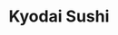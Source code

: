 ---
layout: place
title: "Kyodai Sushi"
permalink: /california/san-diego/kyodai-sushi.html
stateAbbr: CA
stateName: California
cityName: San Diego
seo:
  name: "Kyodai Sushi"
  type: Restaurant
  links: https://www.sushikyodai.com/
description: "Casual strip-mall restaurant offering traditional sushi rolls & standard Japanese dishes. Looking for sushi in San Diego, California? Check out Kyodai Sushi ..."
place_id: ChIJaSFC2AD624ARrII8rgVXb0Y
photos:
  - name: >-
      places/ChIJaSFC2AD624ARrII8rgVXb0Y/photos/AeeoHcIz3dpw2poPMgIMU_vbXbl_qysisrqSsCex98fxpKQM25rvZg0oqhzyeX7xbSpD721hjYmOF3FygeeFtBZUmiq2CihQYEj8eGPMG168vNj7ELipz-fpgFbzCtx-nmj4FRtstILg1oaWYEr3b1L5m9PT4D0sl8DjbG0RN4TGYw4lbkAwbFpoYGyOy9u1kkVmFHwXMYzeEpMv_dmH-UPBQR3TuPCeFIiCn9xiiLexEq7395L2vhTeogOcifAMfhDQB003pboe5E1xBzo7cZboJdv4Zxqnlt7yXK1-NlMCmvrA8Q
    widthPx: 4000
    heightPx: 3000
    authorAttributions:
      - displayName: Kyodai Sushi
        uri: https://maps.google.com/maps/contrib/115187727241720472127
        photoUri: >-
          https://lh3.googleusercontent.com/a-/ALV-UjWcNZ6Xjeeelo2hoadfKNlIlfgNDt7Gso0IkIYP_I6qaOl-qLii=s100-p-k-no-mo
    flagContentUri: >-
      https://www.google.com/local/imagery/report/?cb_client=maps_api_places.places_api&image_key=!1e10!2sAF1QipMR7_tzotEYWkpuvts1EvcNfQSX9E_tC9MGZm41&hl=en-US
    googleMapsUri: >-
      https://www.google.com/maps/place//data=!3m4!1e2!3m2!1sAF1QipMR7_tzotEYWkpuvts1EvcNfQSX9E_tC9MGZm41!2e10!4m2!3m1!1s0x80dbfa00d8422169:0x466f5705ae3c82ac
  - name: >-
      places/ChIJaSFC2AD624ARrII8rgVXb0Y/photos/AeeoHcKClkvm-v6qEh3TG84ROfsXvMYzftsCuqQbDZs390idVmx6EsYyOrbmMziIaAaTnUekkpsENilkqjhjm7Gl0jepabPEQlsDjunbA_5RMhN5yZh5QNiP3N6xwruedqto8sq8RSy5gHhqUB4kbFon6eWZQCEPg7hdbVhXMrcxh7gHBZvyFYhKETI5G_oOfl7URXO-gOhNDNKs7A69XW77SEIhilfU6HP1Lmr5Lfkw4d3ALg_76vbH68bIXfsph-Wmqm5UIkyOJUKLwsPWZ0mYm5dSjefcaHaqSL0K5J-Ca_S8lA
    widthPx: 500
    heightPx: 500
    authorAttributions:
      - displayName: Kyodai Sushi
        uri: https://maps.google.com/maps/contrib/115187727241720472127
        photoUri: >-
          https://lh3.googleusercontent.com/a-/ALV-UjWcNZ6Xjeeelo2hoadfKNlIlfgNDt7Gso0IkIYP_I6qaOl-qLii=s100-p-k-no-mo
    flagContentUri: >-
      https://www.google.com/local/imagery/report/?cb_client=maps_api_places.places_api&image_key=!1e10!2sAF1QipM7MFDDxVbgktfJtVDQQbXU_2jG_t0ioDFtxH-o&hl=en-US
    googleMapsUri: >-
      https://www.google.com/maps/place//data=!3m4!1e2!3m2!1sAF1QipM7MFDDxVbgktfJtVDQQbXU_2jG_t0ioDFtxH-o!2e10!4m2!3m1!1s0x80dbfa00d8422169:0x466f5705ae3c82ac
  - name: >-
      places/ChIJaSFC2AD624ARrII8rgVXb0Y/photos/AeeoHcJ6-_VAj4ki2DlLKjBHflSTfcs91we4Lp34V4WxRYzCUvpZUTWSBvsmtI_yxAmPfDBm-W7Ar0H0dcjTFS0JeQ1Z9m26UWJ26QDx7Vxn4zKO9V2HwRcFoI3y2FbbG7XvUrzFDBzmrLZ3u42jiUB3JWnGvaTgyTobDlJK1ymkFsG5Vf3b0vmz5RD7xAFIJDbUmjRADtJj2CcmyWweV-M_ZgW9ppud6L9N-5-2xbzbmixpPwXbE_G68GIiKJ6IbV4D0Fr_Ok4QskBahIbUc6BShcS0DONED7sYcb6lHjOy6Vgqs_1rIZNAuUInv1QtWVVrLI5D_bvDfbweUZtHcQS7-pJxALw83xdE3QQ4GYFe77KBXxAojUix0WDgjIrs3vqaYrebLr30ttUcwrxwoWqr1stNoFj5dl7a7pV2EXqUjh1sg3Dv
    widthPx: 4032
    heightPx: 3024
    authorAttributions:
      - displayName: Maria Conchita
        uri: https://maps.google.com/maps/contrib/112164631428030303608
        photoUri: >-
          https://lh3.googleusercontent.com/a-/ALV-UjXFOpR0zSdfBw_PXmYfvoFUka7tAaaH4LYdz2Gtv_3ItMqWODM=s100-p-k-no-mo
    flagContentUri: >-
      https://www.google.com/local/imagery/report/?cb_client=maps_api_places.places_api&image_key=!1e10!2sCIHM0ogKEICAgIC4s6zotQE&hl=en-US
    googleMapsUri: >-
      https://www.google.com/maps/place//data=!3m4!1e2!3m2!1sCIHM0ogKEICAgIC4s6zotQE!2e10!4m2!3m1!1s0x80dbfa00d8422169:0x466f5705ae3c82ac
  - name: >-
      places/ChIJaSFC2AD624ARrII8rgVXb0Y/photos/AeeoHcIKWamwPIKfN1RUcF16PSXtmUIpUoESMf43Jmi03AbXHEfsYiOTaZclaI1zgzgp1RJSDyanDeSJsbGOC5dCSoeXaEh-OX0sw161z7Vqwk5Uqk7oXYn1XcOp_O8C3eK2PJz_skd-aRkg4xR_eBgpJXXOGY61E2gw8oLerYaP-iwCH7kVXVR0q3JvCdYHrLqM3o8QKOZrQchUkFkmYYqZ4wtqfipezcAqRquPYBcdNBqq5b_8J5u2UtQ4SXGVwB5KXmViajb0cdfK8FalwJCcZsNvfbianP2MdpVw_wXkBzcCHJX10ywMGFDDZyy9rGA1r0FwGUtN1KDtmU7sywYrqCtDFJtvvmMEHdtXldPDUdElfuC2S28nlpLKzNG7JOXHZ9OMe3zIXseIp57nz1T9Zm2cBwRc4ID3PywwVKU725_FSQ
    widthPx: 3000
    heightPx: 4000
    authorAttributions:
      - displayName: amrita preetham
        uri: https://maps.google.com/maps/contrib/110820490774860209288
        photoUri: >-
          https://lh3.googleusercontent.com/a-/ALV-UjXXhNIid400FoVSSqNHOhkuoDFifbbwyzksrzAEltajOpbq0sOC6w=s100-p-k-no-mo
    flagContentUri: >-
      https://www.google.com/local/imagery/report/?cb_client=maps_api_places.places_api&image_key=!1e10!2sCIHM0ogKEICAgICRuYffOA&hl=en-US
    googleMapsUri: >-
      https://www.google.com/maps/place//data=!3m4!1e2!3m2!1sCIHM0ogKEICAgICRuYffOA!2e10!4m2!3m1!1s0x80dbfa00d8422169:0x466f5705ae3c82ac
  - name: >-
      places/ChIJaSFC2AD624ARrII8rgVXb0Y/photos/AeeoHcKiW_da9-EGEF73_iRa2DB0q5FE1fhvv3UivK0-6ohRgB45E9cSQoRxBMUuoSwbCgHd25hjOZn5EK2PMDdcQ1CkYLdYP_IOcBRiTGj0EKoKZAgl0YyaPLJoliQBDQgFF1r5VjWsiCTk5OlSvu29135vkO51RCwqvpW5QS6IPh12uIgB_2nXRsuKixP0-NGqhGbS9N1SksKSUH30iALHdz3iBnz5RyvUskepNVyPskTmpWINTHMxagbsvHvZ8j51egIIs-8KluKwCXbwNAfRi1PR9P3iOAzJnYxtTIVGrXT9li7HUxWmgXtGKu0J9rfwJHiXXdBokT93wrTGgqcfS4ZE9M5ad7k1paw0_igiECXQB-09BtD9NHaSfMsj5UUINk6ghrJYQRfkCmmFm78chRrv7tdYuXKf9MzHzlEvaOI
    widthPx: 4032
    heightPx: 3024
    authorAttributions:
      - displayName: sarah stern
        uri: https://maps.google.com/maps/contrib/116486297859254916725
        photoUri: >-
          https://lh3.googleusercontent.com/a-/ALV-UjUv1g86M11cQprqEJumKErtpPmt92V8-ejcKssQcjeNYgIszfQS=s100-p-k-no-mo
    flagContentUri: >-
      https://www.google.com/local/imagery/report/?cb_client=maps_api_places.places_api&image_key=!1e10!2sCIHM0ogKEICAgIDOyoi5fQ&hl=en-US
    googleMapsUri: >-
      https://www.google.com/maps/place//data=!3m4!1e2!3m2!1sCIHM0ogKEICAgIDOyoi5fQ!2e10!4m2!3m1!1s0x80dbfa00d8422169:0x466f5705ae3c82ac
  - name: >-
      places/ChIJaSFC2AD624ARrII8rgVXb0Y/photos/AeeoHcKqKEExS4daKbvYZSyc37kJZiqmVVQVGIUewytRgoX6p5MNWwC0BwkTwMkFWlltj50wENGIfkSqzRmeDFE1xhuhSO8berFRcBPCV3kNRCc8OfOM-_L5o5XQGQ8H-3urr2zlQeNYRmCDhCgqImWYKF4ghLiyKEUKTIap9qUPAPp4Sz0fiFH-Xb_pdqYukGbvmmi8kEQtNi86yFXCmb7KldQiWPKjc4XM3runhQQVag1JoLhFO9_VSd5xqamvelsSEEiosCPX7qWvudE70IwzjJTS0tNb82EvYP4cFA_obhQmMTbaeunQGESqh-GN9GiVQNksqYUjnPgkPk0nUeifPwS9iREFDZx8I5WjL2mSaPJnAcehbxfw63yLSYLEfPpfmCldatx4V8M_nxh6kJCS6VHt3AvivncKNJ_x0NGjZqgHTFck
    widthPx: 1600
    heightPx: 1200
    authorAttributions:
      - displayName: Rhônya Obst
        uri: https://maps.google.com/maps/contrib/110025231324402153094
        photoUri: >-
          https://lh3.googleusercontent.com/a-/ALV-UjXMstYjKUQVJS_i025XLe3sJcKuFkw7rDip1K-HPWNl_wTalyk=s100-p-k-no-mo
    flagContentUri: >-
      https://www.google.com/local/imagery/report/?cb_client=maps_api_places.places_api&image_key=!1e10!2sCIHM0ogKEICAgIDEwNTXkAE&hl=en-US
    googleMapsUri: >-
      https://www.google.com/maps/place//data=!3m4!1e2!3m2!1sCIHM0ogKEICAgIDEwNTXkAE!2e10!4m2!3m1!1s0x80dbfa00d8422169:0x466f5705ae3c82ac
  - name: >-
      places/ChIJaSFC2AD624ARrII8rgVXb0Y/photos/AeeoHcJySf7CnhoZiMgkNEpt6htcnPXT-yViZFUWbkYzIsShMxt2xgXhx8DWXuS1DX1s6ExpgzNKRe78qIfgPj99N4R4w9JdCdnF8sFnSSeR7NK6_AyMcDiGGV4gqqXoXqrXQVEMXT1J1pjmtcZFAagX_ymWUR0X5aF5qK0TunjbjGlJWzpeBvhUXdCbQx5_aGUKKG6S1Y_0bG_LgxsLHTrfAXyOuik00lcU8pgPY1ZK1Ox7ewIfXMsjcEKl7hEQ6Uz18pIiAcIp_1DB4FTJ9yibhD7XZnX2_46I6WVKfTlrjTpAzoI18hyz3UOy1H5ypYvYfibAAIt2z8u1zKgV5kBCB6gJKxoAnBxI1fwGK-y3_H0TLrgvi5qv64F2eDy1K2qsQTcjLFC2sRGB4Y0sEWP87tBIHNQkKccNyNiNKEA5NUG6fw
    widthPx: 2992
    heightPx: 2992
    authorAttributions:
      - displayName: Danielson GettinAround
        uri: https://maps.google.com/maps/contrib/106052595380514110347
        photoUri: >-
          https://lh3.googleusercontent.com/a-/ALV-UjVvW57tAgla_DZOh52EKBAT1Ri4hegXB9Uzk-_qnggyr1di5AYU=s100-p-k-no-mo
    flagContentUri: >-
      https://www.google.com/local/imagery/report/?cb_client=maps_api_places.places_api&image_key=!1e10!2sCIHM0ogKEICAgICHv_zPdA&hl=en-US
    googleMapsUri: >-
      https://www.google.com/maps/place//data=!3m4!1e2!3m2!1sCIHM0ogKEICAgICHv_zPdA!2e10!4m2!3m1!1s0x80dbfa00d8422169:0x466f5705ae3c82ac
  - name: >-
      places/ChIJaSFC2AD624ARrII8rgVXb0Y/photos/AeeoHcKarPzMYMV5AWqVZ04671_Muc4oug9bRk-DBBt9S4aM7DW2b92ZtORwk3IBbYp_jvkJHBmGhsG3Zhq7vprM3_e7Vx_SWEv4sPhJiljwvlJ5qgbchzziojeiU8GSa-QpABotB0S5RBeJ6EaSkDyuEPF7cO04t-VC1jEXcTegiWuPGGFIBhD5I24o6LJx8XASZU5fDaG0DIqngxroQ3n53sqVpbqzCBMk5evf5MfyBCYKqcm2fLlI0y3LQWwtayzsawf8SvsZmGCkALPw0IlqjGsO2pNPQsFdSoPHhBeKAH6Mc5rg9netnuaWndO6oc58q1ibX8_l99SE8MYkgJ9PvNDsmxjYyxXl_Ilvwm_wxT_VP6PHtvvVv1YohceRxO_4mOCN38y_Y6Ou82SSa2ni11zwFRpjuaKzG8kwemLOAvJVti0
    widthPx: 4800
    heightPx: 3600
    authorAttributions:
      - displayName: Anthony Kelly
        uri: https://maps.google.com/maps/contrib/114387730562706389770
        photoUri: >-
          https://lh3.googleusercontent.com/a-/ALV-UjUmLvu13-792yAzwrd0vzdP269LspFpcWIoMdzRpjL6isBDb2D8nw=s100-p-k-no-mo
    flagContentUri: >-
      https://www.google.com/local/imagery/report/?cb_client=maps_api_places.places_api&image_key=!1e10!2sCIHM0ogKEICAgMDAjtnCiQE&hl=en-US
    googleMapsUri: >-
      https://www.google.com/maps/place//data=!3m4!1e2!3m2!1sCIHM0ogKEICAgMDAjtnCiQE!2e10!4m2!3m1!1s0x80dbfa00d8422169:0x466f5705ae3c82ac
  - name: >-
      places/ChIJaSFC2AD624ARrII8rgVXb0Y/photos/AeeoHcIMw-ewwX5pEDmSFetJ57s8HAiH9yZdeLBJ2goDh8x7m9jSz9lX0moBfv16dAJCY-HKS3x4grYlbLhPOYSpJli8PN7PWJvRhzjfYFI461IB2s_udMP2p30_grHceM0bNFk57JtwZRmF3l81cQr70Bm-AHfYUhanWrMRQdaud6GXX2-KttTotPPm_v6pOWYLUGEFejwlv2roSPOCaIjuT342y-VQ2pX9WOVG6N8KNuEvL8u-D1otrs03ejjq5IPaUa5mrZfw-4HehVv8efP5V4x2OTwF1EtxgdNYCx_0hXZDhNJlXqScW4TpqXPplxp51OrfEPA_faAuMalkpdCoW6gL1RBTB3DGI6Ru4oWCIh3VsoZMCzAVVbkVjQYPSZWNtFlgQCJDBHE-BmIaysrMLaADq9TzYhdHdUIdsJpDO6bqWw
    widthPx: 4800
    heightPx: 3600
    authorAttributions:
      - displayName: Anthony Kelly
        uri: https://maps.google.com/maps/contrib/114387730562706389770
        photoUri: >-
          https://lh3.googleusercontent.com/a-/ALV-UjUmLvu13-792yAzwrd0vzdP269LspFpcWIoMdzRpjL6isBDb2D8nw=s100-p-k-no-mo
    flagContentUri: >-
      https://www.google.com/local/imagery/report/?cb_client=maps_api_places.places_api&image_key=!1e10!2sCIHM0ogKEICAgMDAjtnCSQ&hl=en-US
    googleMapsUri: >-
      https://www.google.com/maps/place//data=!3m4!1e2!3m2!1sCIHM0ogKEICAgMDAjtnCSQ!2e10!4m2!3m1!1s0x80dbfa00d8422169:0x466f5705ae3c82ac
  - name: >-
      places/ChIJaSFC2AD624ARrII8rgVXb0Y/photos/AeeoHcL8dwdspcp7Wm6ywpjbBslvBiMmTLAhRiJ0lUwVaXGDtQgFQjo1YXyvoQgPtB_Wc2Q74vxtXpMnd8kZxVQ4ajrLB7474A6JIyiDJw6HM4J_U2GDB0_2eHnBLJzOb3Oyy4EgpfHJs1B5flUU_dHF_c_mPC4KcM-nLurfkWlpvjvbI3UpD2X1HCF_LidhllrUH7brEDb8FbuWu1LUmN2YU1A61Ly1pT7tVjeK_7-8VFubQe6R3BY1nxWyIYsAFSb9V26vI3zTRBWAwi2Duo9hj_Do5GXXfk_gJiO3MEkn-RoaqjI_jnzcjcKvTytuQGlRz-LZPnrv8e2O7qqXHyIOFNtKwbmb8BMejRY3OPu3j3c1BrlPTpOztKws7J8AVveCu06iYKO8JQss1De5QzHrg5pyGnP-zqLlcyM-bvnZBhvRXE08
    widthPx: 3024
    heightPx: 4032
    authorAttributions:
      - displayName: Yo Av
        uri: https://maps.google.com/maps/contrib/111232824485380299939
        photoUri: >-
          https://lh3.googleusercontent.com/a-/ALV-UjXGH5Bl4F3jMgs_sRd_fCQuC_St3I2VE2R9q0RRrzhBp_v4Iesb=s100-p-k-no-mo
    flagContentUri: >-
      https://www.google.com/local/imagery/report/?cb_client=maps_api_places.places_api&image_key=!1e10!2sCIHM0ogKEICAgIDuv_PxlQE&hl=en-US
    googleMapsUri: >-
      https://www.google.com/maps/place//data=!3m4!1e2!3m2!1sCIHM0ogKEICAgIDuv_PxlQE!2e10!4m2!3m1!1s0x80dbfa00d8422169:0x466f5705ae3c82ac
address: '12075 Carmel Mountain Rd #205, San Diego, CA 92128, USA'
street: '12075 Carmel Mountain Rd #205'
city: San Diego
state: CA
zip: '92128'
country: USA
neighborhood: Carmel Mountain Ranch
latitude: '32.982860'
longitude: '-117.074214'
accessibility_options:
  wheelchairAccessibleParking: true
  wheelchairAccessibleEntrance: true
  wheelchairAccessibleRestroom: true
  wheelchairAccessibleSeating: true
business_status: OPERATIONAL
name: Kyodai Sushi
google_maps_links:
  directionsUri: >-
    https://www.google.com/maps/dir//''/data=!4m7!4m6!1m1!4e2!1m2!1m1!1s0x80dbfa00d8422169:0x466f5705ae3c82ac!3e0
  placeUri: https://maps.google.com/?cid=5075370986979492524
  writeAReviewUri: >-
    https://www.google.com/maps/place//data=!4m3!3m2!1s0x80dbfa00d8422169:0x466f5705ae3c82ac!12e1
  reviewsUri: >-
    https://www.google.com/maps/place//data=!4m4!3m3!1s0x80dbfa00d8422169:0x466f5705ae3c82ac!9m1!1b1
  photosUri: >-
    https://www.google.com/maps/place//data=!4m3!3m2!1s0x80dbfa00d8422169:0x466f5705ae3c82ac!10e5
primary_type: Japanese Restaurant
opening_hours:
  regular: null
  current: null
secondary_opening_hours:
  regular:
    weekdayDescriptions: null
    type: null
  current:
    weekdayDescriptions: null
    type: null
phone: (858) 451-2255
price_level: PRICE_LEVEL_MODERATE
price_range: $20 &ndash; $30
rating: '4.6'
rating_count: 218
website: https://www.sushikyodai.com/
reviews:
  - name: >-
      places/ChIJaSFC2AD624ARrII8rgVXb0Y/reviews/ChdDSUhNMG9nS0VJQ0FnSUREM3BIenFBRRAB
    relativePublishTimeDescription: 7 months ago
    rating: 4
    text:
      text: >-
        Kyodai means Brother. Oh, brother, this spot is on POINT. The service is
        solid. They don't bother you, you know... Which I find nice. They are
        busy, but not too busy, which is wonderful. Now, down to the food. I
        ordered the Sashimi lunch special, and I highly recommend it. The
        portions of each piece are a good size, fresh and tasty. It comes with a
        side of rice, house salad, and miso soup. It's such a great deal for a
        great lunch. Next time, I'll have to stop for dinner. Thanks.


        Update: Oysters are on POINT. Fresh live oysters. Done proper. Do
        yourself a favor and get some. You won't regret it.
      languageCode: en
    originalText:
      text: >-
        Kyodai means Brother. Oh, brother, this spot is on POINT. The service is
        solid. They don't bother you, you know... Which I find nice. They are
        busy, but not too busy, which is wonderful. Now, down to the food. I
        ordered the Sashimi lunch special, and I highly recommend it. The
        portions of each piece are a good size, fresh and tasty. It comes with a
        side of rice, house salad, and miso soup. It's such a great deal for a
        great lunch. Next time, I'll have to stop for dinner. Thanks.


        Update: Oysters are on POINT. Fresh live oysters. Done proper. Do
        yourself a favor and get some. You won't regret it.
      languageCode: en
    authorAttribution:
      displayName: Danielson GettinAround
      uri: https://www.google.com/maps/contrib/106052595380514110347/reviews
      photoUri: >-
        https://lh3.googleusercontent.com/a-/ALV-UjVvW57tAgla_DZOh52EKBAT1Ri4hegXB9Uzk-_qnggyr1di5AYU=s128-c0x00000000-cc-rp-mo-ba5
    publishTime: '2024-09-10T19:13:18.030553Z'
    flagContentUri: >-
      https://www.google.com/local/review/rap/report?postId=ChdDSUhNMG9nS0VJQ0FnSUREM3BIenFBRRAB&d=17924085&t=1
    googleMapsUri: >-
      https://www.google.com/maps/reviews/data=!4m6!14m5!1m4!2m3!1sChdDSUhNMG9nS0VJQ0FnSUREM3BIenFBRRAB!2m1!1s0x80dbfa00d8422169:0x466f5705ae3c82ac
  - name: >-
      places/ChIJaSFC2AD624ARrII8rgVXb0Y/reviews/ChZDSUhNMG9nS0VJQ0FnSUNqOGJLc0FREAE
    relativePublishTimeDescription: 11 months ago
    rating: 5
    text:
      text: >-
        Beautiful decor, lovely wait staff and delicious food. Sushi and Ramen,
        so so good. Ordered the chicken ramen and they were happy to make it
        spicy. Nice big bowl, lots of broth. We shared rolls and ramen. Cute
        date place!
      languageCode: en
    originalText:
      text: >-
        Beautiful decor, lovely wait staff and delicious food. Sushi and Ramen,
        so so good. Ordered the chicken ramen and they were happy to make it
        spicy. Nice big bowl, lots of broth. We shared rolls and ramen. Cute
        date place!
      languageCode: en
    authorAttribution:
      displayName: Cynthia C
      uri: https://www.google.com/maps/contrib/101909248930204712812/reviews
      photoUri: >-
        https://lh3.googleusercontent.com/a-/ALV-UjVZ_XjTyTVukAuA4zjlweA-IxdlO0MiMrpA3CZo-CYHfqgsRlsQdQ=s128-c0x00000000-cc-rp-mo-ba3
    publishTime: '2024-04-23T02:10:31.748640Z'
    flagContentUri: >-
      https://www.google.com/local/review/rap/report?postId=ChZDSUhNMG9nS0VJQ0FnSUNqOGJLc0FREAE&d=17924085&t=1
    googleMapsUri: >-
      https://www.google.com/maps/reviews/data=!4m6!14m5!1m4!2m3!1sChZDSUhNMG9nS0VJQ0FnSUNqOGJLc0FREAE!2m1!1s0x80dbfa00d8422169:0x466f5705ae3c82ac
  - name: >-
      places/ChIJaSFC2AD624ARrII8rgVXb0Y/reviews/ChZDSUhNMG9nS0VJQ0FnSURoNU9famZBEAE
    relativePublishTimeDescription: 2 years ago
    rating: 5
    text:
      text: >-
        4.5 if I could split my stars. While it was really good and the kids and
        I all enjoyed it; it wasn’t the best sushi I’ve had (good, not best).
        Also depending on your preferences, this may or may not bother you but
        it seemed like the rolls either didn’t have veggies or they just had one
        veggie. We typically put 2-3 veggies in ours. But again that may be a
        plus or minus for you. Service was also pushing me toward a five, they
        were very nice. And the price was reasonable as well (for sushi).
      languageCode: en
    originalText:
      text: >-
        4.5 if I could split my stars. While it was really good and the kids and
        I all enjoyed it; it wasn’t the best sushi I’ve had (good, not best).
        Also depending on your preferences, this may or may not bother you but
        it seemed like the rolls either didn’t have veggies or they just had one
        veggie. We typically put 2-3 veggies in ours. But again that may be a
        plus or minus for you. Service was also pushing me toward a five, they
        were very nice. And the price was reasonable as well (for sushi).
      languageCode: en
    authorAttribution:
      displayName: Michael Moyer
      uri: https://www.google.com/maps/contrib/116008114993805626327/reviews
      photoUri: >-
        https://lh3.googleusercontent.com/a-/ALV-UjUBIQODINNuupwBGd4MZ0h-4n-PYP4uln9uqRa7S9vRlrZr2-mV=s128-c0x00000000-cc-rp-mo-ba3
    publishTime: '2023-03-02T04:06:54.941364Z'
    flagContentUri: >-
      https://www.google.com/local/review/rap/report?postId=ChZDSUhNMG9nS0VJQ0FnSURoNU9famZBEAE&d=17924085&t=1
    googleMapsUri: >-
      https://www.google.com/maps/reviews/data=!4m6!14m5!1m4!2m3!1sChZDSUhNMG9nS0VJQ0FnSURoNU9famZBEAE!2m1!1s0x80dbfa00d8422169:0x466f5705ae3c82ac
  - name: >-
      places/ChIJaSFC2AD624ARrII8rgVXb0Y/reviews/ChZDSUhNMG9nS0VJQ0FnSURQbTVXNVBBEAE
    relativePublishTimeDescription: 4 months ago
    rating: 5
    text:
      text: >-
        Excellent food! We got 2 different sushi rolls and fried rice. They were
        both really good and the ordering process was really easy. Food came out
        fast. Clean restroom. Overall a great experience!
      languageCode: en
    originalText:
      text: >-
        Excellent food! We got 2 different sushi rolls and fried rice. They were
        both really good and the ordering process was really easy. Food came out
        fast. Clean restroom. Overall a great experience!
      languageCode: en
    authorAttribution:
      displayName: Heather Fulton
      uri: https://www.google.com/maps/contrib/117339825467120780093/reviews
      photoUri: >-
        https://lh3.googleusercontent.com/a-/ALV-UjWLRat0JIasGIxt7_L7_3WCrBWhEx-jefuX0K4Y5TG0Ty3eiOLF=s128-c0x00000000-cc-rp-mo
    publishTime: '2024-12-05T19:33:03.308393Z'
    flagContentUri: >-
      https://www.google.com/local/review/rap/report?postId=ChZDSUhNMG9nS0VJQ0FnSURQbTVXNVBBEAE&d=17924085&t=1
    googleMapsUri: >-
      https://www.google.com/maps/reviews/data=!4m6!14m5!1m4!2m3!1sChZDSUhNMG9nS0VJQ0FnSURQbTVXNVBBEAE!2m1!1s0x80dbfa00d8422169:0x466f5705ae3c82ac
  - name: >-
      places/ChIJaSFC2AD624ARrII8rgVXb0Y/reviews/ChdDSUhNMG9nS0VJQ0FnSUNCcEszbV9BRRAB
    relativePublishTimeDescription: 2 years ago
    rating: 4
    text:
      text: >-
        Great ambiance & wonderful service. Great date-night eatery! We always
        take advantage of the Happy Hour 1¢ sake! Good (but not outstanding)
        sushi, and we go here more than any other sushi restaurant.
      languageCode: en
    originalText:
      text: >-
        Great ambiance & wonderful service. Great date-night eatery! We always
        take advantage of the Happy Hour 1¢ sake! Good (but not outstanding)
        sushi, and we go here more than any other sushi restaurant.
      languageCode: en
    authorAttribution:
      displayName: Timothy H
      uri: https://www.google.com/maps/contrib/108240551994233835912/reviews
      photoUri: >-
        https://lh3.googleusercontent.com/a-/ALV-UjVfUuvPmkW2mKnElRYKBAmKzjsQ3O-tIvAztCSlGuGUe-WLCsnZJg=s128-c0x00000000-cc-rp-mo-ba5
    publishTime: '2022-12-17T16:52:24.365760Z'
    flagContentUri: >-
      https://www.google.com/local/review/rap/report?postId=ChdDSUhNMG9nS0VJQ0FnSUNCcEszbV9BRRAB&d=17924085&t=1
    googleMapsUri: >-
      https://www.google.com/maps/reviews/data=!4m6!14m5!1m4!2m3!1sChdDSUhNMG9nS0VJQ0FnSUNCcEszbV9BRRAB!2m1!1s0x80dbfa00d8422169:0x466f5705ae3c82ac
parking_options:
  freeParkingLot: true
  freeStreetParking: true
payment_options:
  acceptsCreditCards: true
  acceptsDebitCards: true
  acceptsCashOnly: false
  acceptsNfc: true
allow_dogs: null
curbside_pickup: null
delivery: true
dine_in: true
good_for_children: true
good_for_groups: true
good_for_sports: null
live_music: false
menu_for_children: true
outdoor_seating: null
reservable: true
restroom: true
serves_beer: true
serves_breakfast: false
serves_brunch: true
serves_cocktails: null
serves_coffee: null
serves_dinner: true
serves_dessert: true
serves_lunch: true
serves_vegetarian_food: true
serves_wine: true
takeout: true
summary: >-
  Casual strip-mall restaurant offering traditional sushi rolls & standard
  Japanese dishes.

---